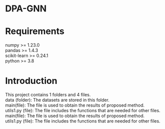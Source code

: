 # DPA-GNN

# Requirements
numpy >= 1.23.0  
pandas >= 1.4.3  
scikit-learn >= 0.24.1  
python >= 3.8  


# Introduction
This project contains 1 folders and 4 files.      
data (folder): The datasets are stored in this folder.    
main(file): The file is used to obtain the results of proposed method.  
utils1.py (file): The file includes the functions that are needed for other files.  
main(file): The file is used to obtain the results of proposed method.  
utils1.py (file): The file includes the functions that are needed for other files.  



